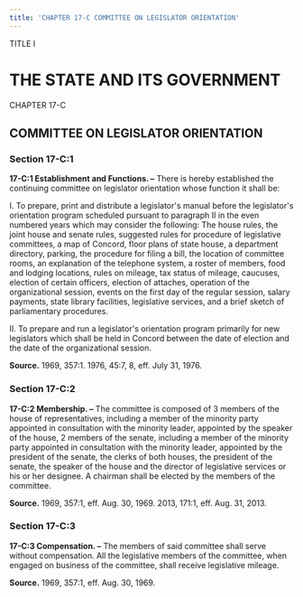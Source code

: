 ```yaml
---
title: 'CHAPTER 17-C COMMITTEE ON LEGISLATOR ORIENTATION'
---
```


TITLE I
                                             
THE STATE AND ITS GOVERNMENT
============================

CHAPTER 17-C
                                             
COMMITTEE ON LEGISLATOR ORIENTATION
-----------------------------------

### Section 17-C:1

 **17-C:1 Establishment and Functions. –** There is hereby
established the continuing committee on legislator orientation whose
function it shall be:
                                             
 I. To prepare, print and distribute a legislator's manual before the
legislator's orientation program scheduled pursuant to paragraph II in
the even numbered years which may consider the following: The house
rules, the joint house and senate rules, suggested rules for procedure
of legislative committees, a map of Concord, floor plans of state house,
a department directory, parking, the procedure for filing a bill, the
location of committee rooms, an explanation of the telephone system, a
roster of members, food and lodging locations, rules on mileage, tax
status of mileage, caucuses, election of certain officers, election of
attaches, operation of the organizational session, events on the first
day of the regular session, salary payments, state library facilities,
legislative services, and a brief sketch of parliamentary procedures.
                                             
 II. To prepare and run a legislator's orientation program primarily
for new legislators which shall be held in Concord between the date of
election and the date of the organizational session.

**Source.** 1969, 357:1. 1976, 45:7, 8, eff. July 31, 1976.

### Section 17-C:2

 **17-C:2 Membership. –** The committee is composed of 3 members of
the house of representatives, including a member of the minority party
appointed in consultation with the minority leader, appointed by the
speaker of the house, 2 members of the senate, including a member of the
minority party appointed in consultation with the minority leader,
appointed by the president of the senate, the clerks of both houses, the
president of the senate, the speaker of the house and the director of
legislative services or his or her designee. A chairman shall be elected
by the members of the committee.

**Source.** 1969, 357:1, eff. Aug. 30, 1969. 2013, 171:1, eff. Aug. 31,
2013.

### Section 17-C:3

 **17-C:3 Compensation. –** The members of said committee shall serve
without compensation. All the legislative members of the committee, when
engaged on business of the committee, shall receive legislative mileage.

**Source.** 1969, 357:1, eff. Aug. 30, 1969.
